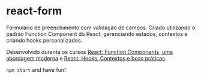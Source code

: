 # react-form

Formulário de preenchimento com validação de campos. Criado utilizando o padrão Function Component do React, gerenciando estados, contextos e criando hooks personalizados. 

Desenvolvido durante os cursos [React: Function Components, uma abordagem moderna](https://alura.com.br/course/react-function-components) e [React: Hooks, Contextos e boas práticas](https://alura.com.br/course/react-hooks-e-formularios).

`npm start` and have fun!
